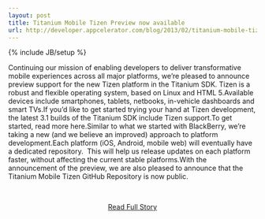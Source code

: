 ```yaml
---
layout: post
title: Titanium Mobile Tizen Preview now available
url: http://developer.appcelerator.com/blog/2013/02/titanium-mobile-tizen-preview-now-available.html
---
```

{% include JB/setup %}<p>Continuing our mission of enabling developers to deliver transformative mobile experiences across all major platforms, we’re pleased to announce preview support for the new Tizen platform in the Titanium SDK. Tizen is a robust and flexible operating system, based on Linux and HTML 5.Available devices include smartphones, tablets, netbooks, in-vehicle dashboards and smart TVs.If you’d like to get started trying your hand at Tizen development, the latest 3.1 builds of the Titanium SDK include Tizen support.To get started, read more here.Similar to what we started with BlackBerry, we’re taking a new (and we believe an improved) approach to platform development.Each platform (iOS, Android, mobile web) will eventually have a dedicated repository.  This will help us release updates on each platform faster, without affecting the current stable platforms.With the announcement of the preview, we are also pleased to announce that the Titanium Mobile Tizen GitHub Repository is now public.</p>
<br /><p align='center'><a href="http://developer.appcelerator.com/blog/2013/02/titanium-mobile-tizen-preview-now-available.html">Read Full Story</a></p><br />
